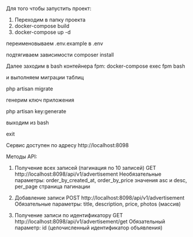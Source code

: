 Для того чтобы запустить проект:

1. Переходим в папку проекта
2. docker-compose build
3. docker-compose up -d

переименовываем .env.example в .env

подтягиваем зависимости
composer install

Далее заходим в bash контейнера fpm:
docker-compose exec fpm bash

и выполняем миграции таблиц

php artisan migrate

генерим ключ приложения

php artisan key:generate

выходим из bash

exit

Сервис доступен по адресу http://localhost:8098

Методы API:

1. Получение всех записей (пагинация по 10 записей)
GET http://localhost:8098/api/v1/advertisement
Необязательные параметры: order_by_created_at, order_by_price значения asc и desc, per_page страница пагинации

2. Добавление записи
POST http://localhost:8098/api/v1/advertisement
Обязательные параметры: title, description, price, photos (массив)

3. Получение записи по идентификатору
GET http://localhost:8098/api/v1/advertisement/get
Обязательный параметр: id (целочисленный идентификатор объявления)
